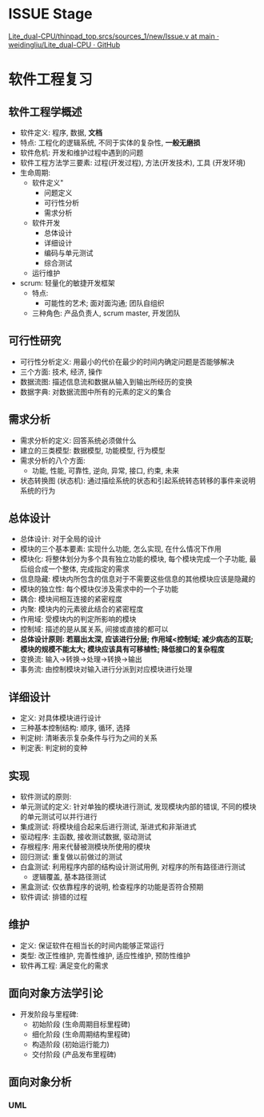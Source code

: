 # ISSUE Stage
[Lite\_dual-CPU/thinpad\_top.srcs/sources\_1/new/Issue.v at main · weidingliu/Lite\_dual-CPU · GitHub](https://github.com/weidingliu/Lite_dual-CPU/blob/main/thinpad_top.srcs/sources_1/new/Issue.v)

# 软件工程复习
## 软件工程学概述
- 软件定义: 程序, 数据, **文档**
- 特点: 工程化的逻辑系统, 不同于实体的复杂性, **一般无磨损**
- 软件危机: 开发和维护过程中遇到的问题
- 软件工程方法学三要素: 过程(开发过程), 方法(开发技术), 工具 (开发环境)
- 生命周期: 
	- 软件定义" 
		- 问题定义
		- 可行性分析
		- 需求分析
	- 软件开发
		- 总体设计
		- 详细设计
		- 编码与单元测试
		- 综合测试
	- 运行维护
- scrum: 轻量化的敏捷开发框架
	- 特点: 
		- 可能性的艺术; 面对面沟通; 团队自组织
	- 三种角色: 产品负责人, scrum master, 开发团队

## 可行性研究
- 可行性分析定义: 用最小的代价在最少的时间内确定问题是否能够解决
- 三个方面: 技术, 经济, 操作
- 数据流图: 描述信息流和数据从输入到输出所经历的变换
- 数据字典: 对数据流图中所有的元素的定义的集合

## 需求分析
- 需求分析的定义: 回答系统必须做什么
- 建立的三类模型: 数据模型, 功能模型, 行为模型
- 需求分析的八个方面: 
	- 功能, 性能, 可靠性, 逆向, 异常, 接口, 约束, 未来
- 状态转换图 (状态机): 通过描绘系统的状态和引起系统转态转移的事件来说明系统的行为

## 总体设计
- 总体设计: 对于全局的设计
- 模块的三个基本要素: 实现什么功能, 怎么实现, 在什么情况下作用
- 模块化: 将整体划分为多个具有独立功能的模块, 每个模块完成一个子功能, 最后组合成一个整体, 完成指定的需求
- 信息隐藏: 模块内所包含的信息对于不需要这些信息的其他模块应该是隐藏的
- 模块的独立性: 每个模块仅涉及需求中的一个子功能
- 耦合: 模块间相互连接的紧密程度
- 内聚: 模块内的元素彼此结合的紧密程度
- 作用域: 受模块内的判定所影响的模块
- 控制域: 描述的是从属关系, 间接或直接的都可以
- **总体设计原则: 若扇出太深, 应该进行分层; 作用域<控制域; 减少病态的互联; 模块的规模不能太大; 模块应该具有可移植性; 降低接口的复杂程度**
- 变换流: 输入->转换->处理->转换->输出
- 事务流: 由控制模块对输入进行分派到对应模块进行处理

## 详细设计
- 定义: 对具体模块进行设计
- 三种基本控制结构: 顺序, 循环, 选择
- 判定树: 清晰表示复杂条件与行为之间的关系
- 判定表: 判定树的变种

## 实现
- 软件测试的原则: 
- 单元测试的定义: 针对单独的模块进行测试, 发现模块内部的错误, 不同的模块的单元测试可以并行进行
- 集成测试: 将模块组合起来后进行测试, 渐进式和非渐进式
- 驱动程序: 主函数, 接收测试数据, 驱动测试
- 存根程序: 用来代替被测模块所使用的模块
- 回归测试: 重复做以前做过的测试
- 白盒测试: 利用程序内部的结构设计测试用例, 对程序的所有路径进行测试
	- 逻辑覆盖, 基本路径测试
- 黑盒测试: 仅依靠程序的说明, 检查程序的功能是否符合预期
- 软件调试: 排错的过程

## 维护
- 定义: 保证软件在相当长的时间内能够正常运行
- 类型: 改正性维护, 完善性维护, 适应性维护, 预防性维护
- 软件再工程: 满足变化的需求

## 面向对象方法学引论
- 开发阶段与里程碑: 
	- 初始阶段 (生命周期目标里程碑)
	- 细化阶段 (生命周期结构里程碑)
	- 构造阶段 (初始运行能力)
	- 交付阶段 (产品发布里程碑)
## 面向对象分析
### UML

